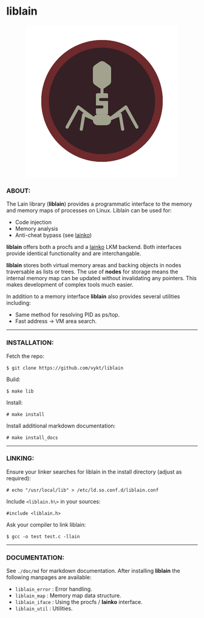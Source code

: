 # liblain

<p align="center">
    <img src="liblain.png">
</p>

### ABOUT:

The Lain library (<b>liblain</b>) provides a programmatic interface to the memory and memory maps of processes on Linux. Liblain can be used for:

- Code injection
- Memory analysis
- Anti-cheat bypass (see [lainko](https://github.com/vykt/lainko))

<b>liblain</b> offers both a procfs and a [lainko](https://github.com/vykt/lainko) LKM backend. Both interfaces provide identical functionality and are interchangable.

<b>liblain</b> stores both virtual memory areas and backing objects in nodes traversable as lists or trees. The use of <b>nodes</b> for storage means the internal memory map can be updated without invalidating any pointers. This makes development of complex tools much easier.

In addition to a memory interface <b>liblain</b> also provides several utilities including:

- Same method for resolving PID as ps/top.
- Fast address -> VM area search.

---

### INSTALLATION:

Fetch the repo:
```
$ git clone https://github.com/vykt/liblain
```

Build:
```
$ make lib
```

Install:
```
# make install
```

Install additional markdown documentation:
```
# make install_docs
```

---

### LINKING:

Ensure your linker searches for liblain in the install directory (adjust as required):
```
# echo "/usr/local/lib" > /etc/ld.so.conf.d/liblain.conf
```

Include `<liblain.h\>` in your sources:
```
#include <liblain.h>
```

Ask your compiler to link liblain:
```
$ gcc -o test test.c -llain
```

---

### DOCUMENTATION:

See `./doc/md` for markdown documentation. After installing <b>liblain</b> the following manpages are available:

- `liblain_error` : Error handling.
- `liblain_map`   : Memory map data structure.
- `liblain_iface` : Using the procfs / <b>lainko</b> interface.
- `liblain_util`  : Utilities.
